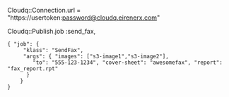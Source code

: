 Cloudq::Connection.url =
"https://usertoken:password@cloudq.eirenerx.com"

Cloudq::Publish.job :send_fax, 

    { "job": {
         "klass": "SendFax",
         "args": { "images": ["s3-image1","s3-image2"], 
            "to": "555-123-1234", "cover-sheet": "awesomefax", "report": "fax_report.rpt"
          }
        }
    }

